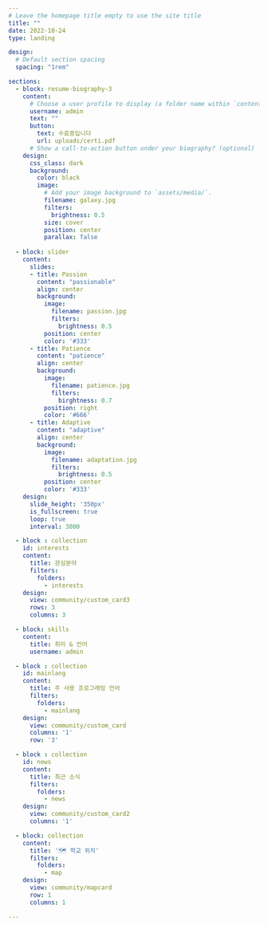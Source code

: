 ```yaml
---
# Leave the homepage title empty to use the site title
title: ""
date: 2022-10-24
type: landing

design:
  # Default section spacing
  spacing: "1rem"

sections:
  - block: resume-biography-3
    content:
      # Choose a user profile to display (a folder name within `content/authors/`)
      username: admin
      text: ""
      button:
        text: 수료증입니다
        url: uploads/certi.pdf
      # Show a call-to-action button under your biography? (optional)
    design:
      css_class: dark
      background: 
        color: black
        image:
          # Add your image background to `assets/media/`.
          filename: galaxy.jpg
          filters:
            brightness: 0.5
          size: cover
          position: center
          parallax: false
  
  - block: slider
    content:
      slides:
      - title: Passion
        content: "passionable"
        align: center
        background:
          image:
            filename: passion.jpg
            filters:
              brightness: 0.5
          position: center
          color: '#333'
      - title: Patience
        content: "patience"
        align: center
        background:
          image:
            filename: patience.jpg
            filters:
              birghtness: 0.7
          position: right
          color: '#666'
      - title: Adaptive
        content: "adaptive"
        align: center
        background:
          image:
            filename: adaptation.jpg
            filters:
              brightness: 0.5
          position: center
          color: '#333'
    design:
      slide_height: '350px'
      is_fullscreen: true
      loop: true
      interval: 3000

  - block : collection
    id: interests
    content:
      title: 관심분야
      filters:
        folders:
          - interests
    design:
      view: community/custom_card3
      rows: 3
      columns: 3

  - block: skills
    content:
      title: 취미 & 언어
      username: admin

  - block : collection
    id: mainlang
    content:
      title: 주 사용 프로그래밍 언어
      filters:
        folders:
          - mainlang
    design:
      view: community/custom_card
      columns: '1'
      row: '3'

  - block : collection
    id: news
    content:
      title: 최근 소식
      filters:
        folders:
          - news
    design:
      view: community/custom_card2
      columns: '1'

  - block: collection
    content:
      title: '🗺️ 학교 위치'
      filters:
        folders:
          - map
    design:
      view: community/mapcard
      row: 1
      columns: 1

---
```


